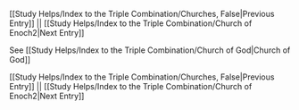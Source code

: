 [[Study Helps/Index to the Triple Combination/Churches, False|Previous Entry]]  ||  [[Study Helps/Index to the Triple Combination/Church of Enoch2|Next Entry]]

 See [[Study Helps/Index to the Triple Combination/Church of God|Church of God]]

[[Study Helps/Index to the Triple Combination/Churches, False|Previous Entry]]  ||  [[Study Helps/Index to the Triple Combination/Church of Enoch2|Next Entry]]